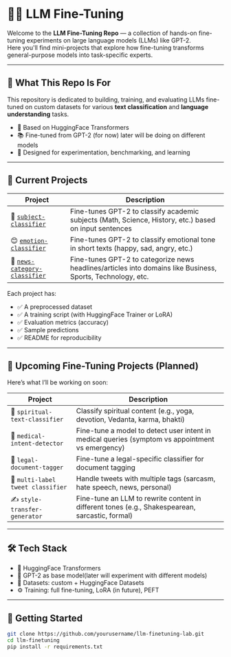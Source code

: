 # 🔧🧠 LLM Fine-Tuning 
Welcome to the **LLM Fine-Tuning Repo** — a collection of hands-on fine-tuning experiments on large language models (LLMs) like GPT-2.  
Here you'll find mini-projects that explore how fine-tuning transforms general-purpose models into task-specific experts.

---

## 🎯 What This Repo Is For

This repository is dedicated to building, training, and evaluating LLMs fine-tuned on custom datasets for various **text classification** and **language understanding** tasks.

- 🚀 Based on HuggingFace Transformers
- 📚 Fine-tuned from GPT-2 (for now) later will be doing on different models
- 🧪 Designed for experimentation, benchmarking, and learning

---

## 🧩 Current Projects

| Project | Description |
|--------|-------------|
| 📘 [`subject-classifier`](./subject-classifier/) | Fine-tunes GPT-2 to classify academic subjects (Math, Science, History, etc.) based on input sentences |
| 😊 [`emotion-classifier`](./emotion-classifier/) | Fine-tunes GPT-2 to classify emotional tone in short texts (happy, sad, angry, etc.) |
| 📰 [`news-category-classifier`](./news-category-classifier/) | Fine-tunes GPT-2 to categorize news headlines/articles into domains like Business, Sports, Technology, etc. |

Each project has:
- ✅ A preprocessed dataset
- ✅ A training script (with HuggingFace Trainer or LoRA)
- ✅ Evaluation metrics (accuracy)
- ✅ Sample predictions
- ✅ README for reproducibility

---

## 🧠 Upcoming Fine-Tuning Projects (Planned)

Here’s what I’ll be working on soon:

| Project | Description |
|---------|-------------|
| 🧘 `spiritual-text-classifier` | Classify spiritual content (e.g., yoga, devotion, Vedanta, karma, bhakti) |
| 🏥 `medical-intent-detector` | Fine-tune a model to detect user intent in medical queries (symptom vs appointment vs emergency) |
| 📄 `legal-document-tagger` | Fine-tune a legal-specific classifier for document tagging |
| 💬 `multi-label tweet classifier` | Handle tweets with multiple tags (sarcasm, hate speech, news, personal) |
| ✍️ `style-transfer-generator` | Fine-tune an LLM to rewrite content in different tones (e.g., Shakespearean, sarcastic, formal)

---

## 🛠️ Tech Stack

- 🤗 HuggingFace Transformers
- 🧨 GPT-2 as base model(later will experiment with different models)
- 🧪 Datasets: custom + HuggingFace Datasets
- ⚙️ Training: full fine-tuning, LoRA (in future), PEFT

---

## 🚀 Getting Started

```bash
git clone https://github.com/yourusername/llm-finetuning-lab.git
cd llm-finetuning
pip install -r requirements.txt
